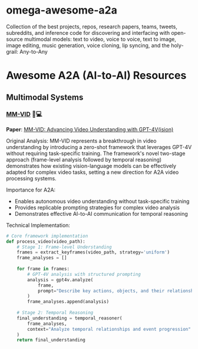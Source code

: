 # omega-awesome-a2a
Collection of the best projects, repos, research papers, teams, tweets, subreddits, and inference code for discovering and interfacing with open-source multimodal models: text to video, voice to voice, text to image, image editing, music generation, voice cloning, lip syncing, and the holy-grail: Any-to-Any
# Awesome A2A (AI-to-AI) Resources

## Multimodal Systems

### [MM-VID](https://github.com/microsoft/MM-Vid) 📝💻
**Paper**: [MM-VID: Advancing Video Understanding with GPT-4V(ision)](https://arxiv.org/abs/2310.19773)

Original Analysis: MM-VID represents a breakthrough in video understanding by introducing a zero-shot framework that leverages GPT-4V without requiring task-specific training. The framework's novel two-stage approach (frame-level analysis followed by temporal reasoning) demonstrates how existing vision-language models can be effectively adapted for complex video tasks, setting a new direction for A2A video processing systems.

Importance for A2A:
- Enables autonomous video understanding without task-specific training
- Provides replicable prompting strategies for complex video analysis
- Demonstrates effective AI-to-AI communication for temporal reasoning

Technical Implementation:
```python
# Core framework implementation
def process_video(video_path):
    # Stage 1: Frame-level Understanding
    frames = extract_keyframes(video_path, strategy='uniform')
    frame_analyses = []
    
    for frame in frames:
        # GPT-4V analysis with structured prompting
        analysis = gpt4v.analyze(
            frame,
            prompt="Describe key actions, objects, and their relationships"
        )
        frame_analyses.append(analysis)
    
    # Stage 2: Temporal Reasoning
    final_understanding = temporal_reasoner(
        frame_analyses,
        context="Analyze temporal relationships and event progression"
    )
    return final_understanding
